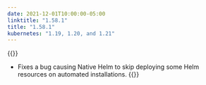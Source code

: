```yaml
---
date: 2021-12-01T10:00:00-05:00
linktitle: "1.58.1"
title: "1.58.1"
kubernetes: "1.19, 1.20, and 1.21"
---
```


{{<fixes>}}
  * Fixes a bug causing Native Helm to skip deploying some Helm resources on automated installations.
{{</fixes>}}